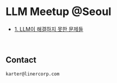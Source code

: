 # LLM Meetup @Seoul

- [1. LLM이 해결하지 못한 문제들](/Seoul/1/)

<br>

## Contact

```
karter@linercorp.com
```
